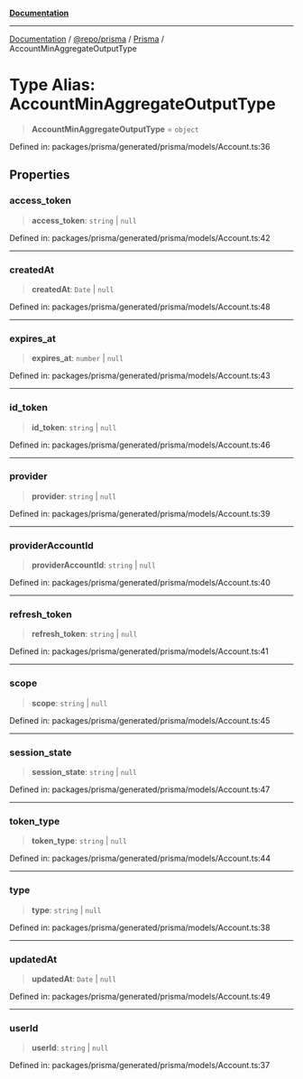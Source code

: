 [**Documentation**](../../../../../README.md)

***

[Documentation](../../../../../README.md) / [@repo/prisma](../../../README.md) / [Prisma](../README.md) / AccountMinAggregateOutputType

# Type Alias: AccountMinAggregateOutputType

> **AccountMinAggregateOutputType** = `object`

Defined in: packages/prisma/generated/prisma/models/Account.ts:36

## Properties

### access\_token

> **access\_token**: `string` \| `null`

Defined in: packages/prisma/generated/prisma/models/Account.ts:42

***

### createdAt

> **createdAt**: `Date` \| `null`

Defined in: packages/prisma/generated/prisma/models/Account.ts:48

***

### expires\_at

> **expires\_at**: `number` \| `null`

Defined in: packages/prisma/generated/prisma/models/Account.ts:43

***

### id\_token

> **id\_token**: `string` \| `null`

Defined in: packages/prisma/generated/prisma/models/Account.ts:46

***

### provider

> **provider**: `string` \| `null`

Defined in: packages/prisma/generated/prisma/models/Account.ts:39

***

### providerAccountId

> **providerAccountId**: `string` \| `null`

Defined in: packages/prisma/generated/prisma/models/Account.ts:40

***

### refresh\_token

> **refresh\_token**: `string` \| `null`

Defined in: packages/prisma/generated/prisma/models/Account.ts:41

***

### scope

> **scope**: `string` \| `null`

Defined in: packages/prisma/generated/prisma/models/Account.ts:45

***

### session\_state

> **session\_state**: `string` \| `null`

Defined in: packages/prisma/generated/prisma/models/Account.ts:47

***

### token\_type

> **token\_type**: `string` \| `null`

Defined in: packages/prisma/generated/prisma/models/Account.ts:44

***

### type

> **type**: `string` \| `null`

Defined in: packages/prisma/generated/prisma/models/Account.ts:38

***

### updatedAt

> **updatedAt**: `Date` \| `null`

Defined in: packages/prisma/generated/prisma/models/Account.ts:49

***

### userId

> **userId**: `string` \| `null`

Defined in: packages/prisma/generated/prisma/models/Account.ts:37
